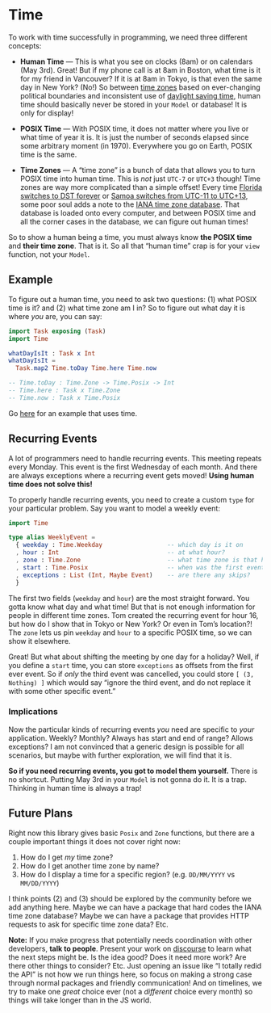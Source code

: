 # Time

To work with time successfully in programming, we need three different concepts:

- **Human Time** &mdash; This is what you see on clocks (8am) or on calendars (May 3rd). Great! But if my phone call is at 8am in Boston, what time is it for my friend in Vancouver? If it is at 8am in Tokyo, is that even the same day in New York? (No!) So between [time zones][tz] based on ever-changing political boundaries and inconsistent use of [daylight saving time][dst], human time should basically never be stored in your `Model` or database! It is only for display!

- **POSIX Time** &mdash; With POSIX time, it does not matter where you live or what time of year it is. It is just the number of seconds elapsed since some arbitrary moment (in 1970). Everywhere you go on Earth, POSIX time is the same.

- **Time Zones** &mdash; A “time zone” is a bunch of data that allows you to turn POSIX time into human time. This is _not_ just `UTC-7` or `UTC+3` though! Time zones are way more complicated than a simple offset! Every time [Florida switches to DST forever][florida] or [Samoa switches from UTC-11 to UTC+13][samoa], some poor soul adds a note to the [IANA time zone database][iana]. That database is loaded onto every computer, and between POSIX time and all the corner cases in the database, we can figure out human times!

[tz]: https://en.wikipedia.org/wiki/Time_zone
[dst]: https://en.wikipedia.org/wiki/Daylight_saving_time
[iana]: https://en.wikipedia.org/wiki/IANA_time_zone_database
[samoa]: https://en.wikipedia.org/wiki/Time_in_Samoa
[florida]: https://www.npr.org/sections/thetwo-way/2018/03/08/591925587/

So to show a human being a time, you must always know **the POSIX time** and **their time zone**. That is it. So all that “human time” crap is for your `view` function, not your `Model`.


## Example

To figure out a human time, you need to ask two questions: (1) what POSIX time is it? and (2) what time zone am I in? So to figure out what day it is where _you_ are, you can say:

```elm
import Task exposing (Task)
import Time

whatDayIsIt : Task x Int
whatDayIsIt =
  Task.map2 Time.toDay Time.here Time.now

-- Time.toDay : Time.Zone -> Time.Posix -> Int
-- Time.here : Task x Time.Zone
-- Time.now : Task x Time.Posix
```

Go [here](TODO) for an example that uses time.


## Recurring Events

A lot of programmers need to handle recurring events. This meeting repeats every Monday. This event is the first Wednesday of each month. And there are always exceptions where a recurring event gets moved! **Using human time does not solve this!**

To properly handle recurring events, you need to create a custom `type` for your particular problem. Say you want to model a weekly event:

```elm
import Time

type alias WeeklyEvent =
  { weekday : Time.Weekday                  -- which day is it on
  , hour : Int                              -- at what hour?
  , zone : Time.Zone                        -- what time zone is that hour in?
  , start : Time.Posix                      -- when was the first event?
  , exceptions : List (Int, Maybe Event)    -- are there any skips?
  }
```

The first two fields (`weekday` and `hour`) are the most straight forward. You gotta know what day and what time! But that is not enough information for people in different time zones. Tom created the recurring event for hour 16, but how do I show that in Tokyo or New York? Or even in Tom’s location?! The `zone` lets us pin `weekday` and `hour` to a specific POSIX time, so we can show it elsewhere.

Great! But what about shifting the meeting by one day for a holiday? Well, if you define a `start` time, you can store `exceptions` as offsets from the first ever event. So if _only_ the third event was cancelled, you could store `[ (3, Nothing) ]` which would say “ignore the third event, and do not replace it with some other specific event.”

### Implications

Now the particular kinds of recurring events _you_ need are specific to _your_ application. Weekly? Monthly? Always has start and end of range? Allows exceptions? I am not convinced that a generic design is possible for all scenarios, but maybe with further exploration, we will find that it is.

**So if you need recurring events, you got to model them yourself.** There is no shortcut. Putting May 3rd in your `Model` is not gonna do it. It is a trap. Thinking in human time is always a trap!


## Future Plans

Right now this library gives basic `Posix` and `Zone` functions, but there are a couple important things it does not cover right now:

  1. How do I get _my_ time zone?
  2. How do I get another time zone by name?
  3. How do I display a time for a specific region? (e.g. `DD/MM/YYYY` vs `MM/DD/YYYY`)

I think points (2) and (3) should be explored by the community before we add anything here. Maybe we can have a package that hard codes the IANA time zone database? Maybe we can have a package that provides HTTP requests to ask for specific time zone data? Etc.

**Note:** If you make progress that potentially needs coordination with other developers, **talk to people**. Present your work on [discourse](http://discourse.elm-lang.org/) to learn what the next steps might be. Is the idea good? Does it need more work? Are there other things to consider? Etc. Just opening an issue like “I totally redid the API” is not how we run things here, so focus on making a strong case through normal packages and friendly communication! And on timelines, we try to make one _great_ choice ever (not a _different_ choice every month) so things will take longer than in the JS world.